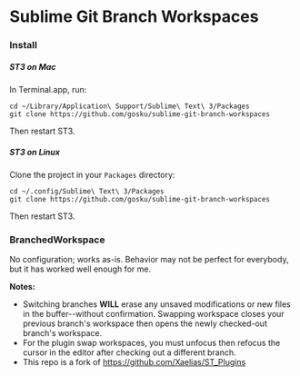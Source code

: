 # Sublime Git Branch Workspaces

### Install

##### ST3 on Mac

In Terminal.app, run:

    cd ~/Library/Application\ Support/Sublime\ Text\ 3/Packages
    git clone https://github.com/gosku/sublime-git-branch-workspaces

Then restart ST3.

##### ST3 on Linux

Clone the project in your `Packages` directory:

    cd ~/.config/Sublime\ Text\ 3/Packages
    git clone https://github.com/gosku/sublime-git-branch-workspaces

Then restart ST3.

### BranchedWorkspace

No configuration; works as-is. Behavior may not be perfect for everybody, but it has worked well enough for me.

**Notes:**

* Switching branches **WILL** erase any unsaved modifications or new files in the buffer--without confirmation. Swapping workspace closes your previous branch's workspace then opens the newly checked-out branch's workspace.
* For the plugin swap workspaces, you must unfocus then refocus the cursor in the editor after checking out a different branch.
* This repo is a fork of https://github.com/Xaelias/ST_Plugins

